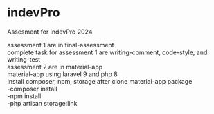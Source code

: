 # indevPro
Assesment for indevPro 2024

assessment 1 are in final-assessment\
complete task for assessment 1 are writing-comment, code-style, and writing-test\
assessment 2 are in material-app\
material-app using laravel 9 and php 8\
Install composer, npm, storage after clone material-app package\
-composer install\
-npm install\
-php artisan storage:link
